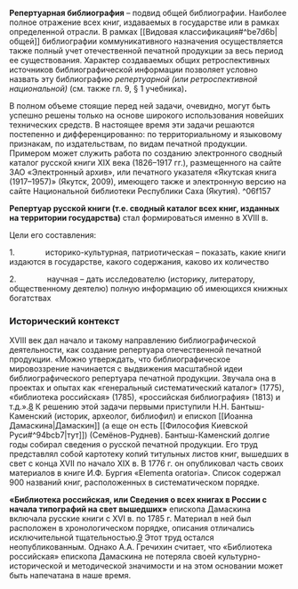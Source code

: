 **Репертуарная библиография** – подвид общей библиографии.
Наиболее полное отражение всех книг, издаваемых в государстве или в рамках определенной отрасли.
В рамках [[Видовая классификация#^be7d6b|общей]] библиографии коммуникативного назначения осуществляется также полный учет отечественной печатной продукции за весь период ее существования. Характер создаваемых общих ретроспективных источников библиографической информации позволяет условно назвать эту библиографию _репертуарной (или ретроспективной национальной)_ (см. также гл. 9, § 1 учебника)**.**

В полном объеме стоящие перед ней задачи, очевидно, могут быть успешно решены только на основе широкого использования новейших технических средств. В настоящее время эти задачи решаются постепенно и дифференцированно: по территориальному и языковому признакам, по издательствам, по видам печатной продукции. Примером может служить работа по созданию электронного сводный каталог русской книги XIX века (1826–1917 гг.), размещенного на сайте ЗАО «Электронный архив», или печатного указателя «Якутская книга (1917–1957)» (Якутск, 2009), имеющего также и электронную версию на сайте Национальной библиотеки Республики Саха (Якутия). ^06f157


**Репертуар русской книги (т.е. сводный каталог всех книг, изданных на территории государства)** стал формироваться именно в XVIII в.

Цели его составления:

1.              историко-культурная, патриотическая – показать, какие книги издаются в государстве, какого содержания, каково их количество

2.              научная – дать исследователю (историку, литератору, общественному деятелю) полную информацию об имеющихся книжных богатствах

### Исторический контекст

ХVIII век дал начало и такому направлению библиографической деятельности, как создание репертуара отечественной печатной продукции. «Можно утверждать, что библиографическое мировоззрение начинается с выдвижения масштабной идеи библиографического репертуара печатной продукции. Звучала она в проектах и опытах как «генеральный систематический каталог» (1775), «библиотека российская» (1785), «российская библиография» (1813) и т.д.».[8](https://azbyka.ru/otechnik/bibliog/k-voprosu-ob-istorii-bibliografii/#note8 "Беспалова Э.К. Формирование библиографической мысли в России: (до 60-х гг. ХIХ в). – Спб., 2007. – С. 92.") 
К решению этой задачи первыми приступили Н.Н. Бантыш-Каменский (историк, археолог, библиофил) и епископ [[Иоанна Дамаскина|Дамаскин]] (а еще он есть [[Философия Киевской Руси#^94bcb7|тут]]) (Семёнов-Руднев). Бантыш-Каменский долгие годы собирал сведения о русской печатной продукции. Его труд представлял собой картотеку копий титульных листов книг, вышедших в свет с конца ХVII по начало XIX в. В 1776 г. он опубликовал часть своих материалов в книге И.Ф. Бургия «Elementa oratoria». Список содержал 900 названий книг, расположенных в систематическом порядке. 

**«Библиотека российская, или Сведения о всех книгах в России с начала типографий на свет вышедших»** епископа Дамаскина включала русские книги с ХVI в. по 1785 г. Материал в ней был расположен в хронологическом порядке, описания отличались исключительной тщательностью.[9](https://azbyka.ru/otechnik/bibliog/k-voprosu-ob-istorii-bibliografii/#note9 "Более подробно о труде епископа Дамаскина (Семёнова-Руднева) см.: Гречихин А.А. Общая библиография. – М., 2000. – гл. 6.5. Первые опыты создания репертуара русской книги.") Этот труд остался неопубликованным. Однако А.А. Гречихин считает, что «Библиотека российская» епископа Дамаскина не потеряла своей культурно-исторической и методической значимости и на этом основании может быть напечатана в наше время.

